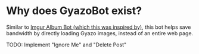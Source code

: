 # Why does GyazoBot exist?

Similar to [Imgur Album Bot (which this was inspired by)](https://github.com/AUTplayed/imguralbumbot), this bot helps save bandwidth by directly loading Gyazo images, instead of an entire web page.

TODO:
Implement "Ignore Me" and "Delete Post"
